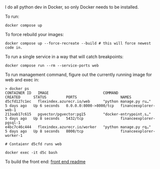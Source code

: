 I do all python dev in Docker, so only Docker needs to be installed.

To run:
```
docker compose up
```

To force rebuild your images:
```
docker compose up --force-recreate --build # this will force newest code in.
```

To run a single service in a way that will catch breakpoints:
```
docker compose run --rm --service-ports web
```

To run management command, figure out the currently running image for web and exec in:
```
> docker ps
CONTAINER ID   IMAGE                         COMMAND                  CREATED      STATUS         PORTS                    NAMES
d5cfd127c1ec   flexindex.azurecr.io/web      "python manage.py ru…"   5 days ago   Up 6 seconds   0.0.0.0:8000->8000/tcp   financeexplorer-web-1
213aab17c615   pgvector/pgvector:pg15        "docker-entrypoint.s…"   5 days ago   Up 8 seconds   5432/tcp                 financeexplorer-pgsql-1
e4bc7c46c444   flexindex.azurecr.io/worker   "python manage.py rq…"   5 days ago   Up 8 seconds   8000/tcp                 financeexplorer-worker-1

# Contaienr d5cfd runs web

docker exec -it d5c bash
```

To build the front end: [front end readme](./browser_extension/README.md)
